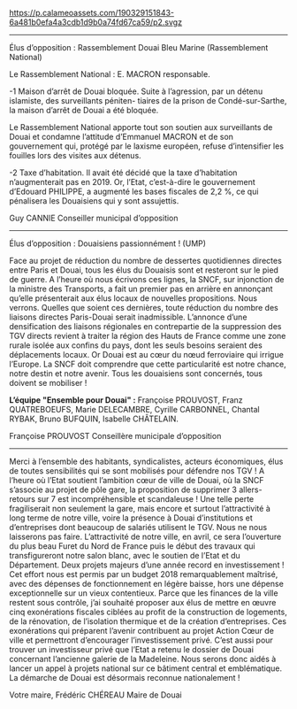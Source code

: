 https://p.calameoassets.com/190329151843-6a481b0efa4a3cdb1d9b0a74fd67ca59/p2.svgz

---

Élus d’opposition : Rassemblement Douai Bleu Marine (Rassemblement National)

Le Rassemblement National : E. MACRON responsable.

-1 Maison d’arrêt de Douai bloquée. Suite à l’agression, par un détenu islamiste, des surveillants péniten-
tiaires de la prison de Condé-sur-Sarthe, la maison d’arrêt de Douai a été bloquée.

Le Rassemblement National apporte tout son soutien aux surveillants de Douai et condamne l’attitude d’Emmanuel MACRON et de son gouvernement qui, protégé par le laxisme européen, refuse d’intensifier les fouilles lors des visites aux détenus.

-2 Taxe d’habitation. Il avait été décidé que la taxe d’habitation n’augmenterait pas en 2019. Or, l’Etat, c’est-à-dire le gouvernement d’Edouard PHILIPPE, a augmenté les bases fiscales de 2,2 %, ce qui pénalisera les Douaisiens qui y sont assujettis.

Guy CANNIE
Conseiller municipal d’opposition

---

Élus d’opposition : Douaisiens passionnément ! (UMP)

Face au projet de réduction du nombre de dessertes quotidiennes directes entre Paris et Douai, tous les élus du Douaisis sont et resteront sur le pied de guerre. A l’heure où nous écrivons ces lignes, la SNCF, sur injonction de la ministre des Transports, a fait un premier pas en arrière en annonçant qu’elle présenterait aux élus locaux de nouvelles propositions. Nous verrons. Quelles que soient ces dernières, toute réduction du nombre des liaisons directes Paris-Douai serait inadmissible. L’annonce d’une densification des liaisons régionales en contrepartie de la suppression des TGV directs revient à traiter la région des Hauts de France comme une zone rurale isolée aux confins du pays, dont les seuls besoins seraient des déplacements locaux. Or Douai est au cœur du nœud ferroviaire qui irrigue l’Europe. La SNCF doit comprendre que cette particularité  est notre chance, notre destin et notre avenir. Tous les douaisiens sont concernés, tous doivent se mobiliser !

**L’équipe "Ensemble pour Douai" :**
Françoise PROUVOST, Franz QUATREBOEUFS,
Marie DELECAMBRE, Cyrille CARBONNEL,
Chantal RYBAK, Bruno BUFQUIN, Isabelle CHÂTELAIN.

Françoise PROUVOST
Conseillère municipale d’opposition

---

Merci à l’ensemble des habitants, syndicalistes, acteurs économiques, élus de toutes sensibilités qui se sont mobilisés pour défendre nos TGV ! A l’heure où l’Etat soutient l’ambition cœur de ville de Douai, où la SNCF s’associe au projet de pôle gare, la proposition de supprimer 3 allers-retours sur 7 est incompréhensible et scandaleuse ! Une telle perte fragiliserait non seulement la gare, mais encore et surtout l’attractivité à long terme de notre ville, voire la présence à Douai d’institutions et d’entreprises dont beaucoup de salariés utilisent le TGV. Nous ne nous laisserons pas faire.
L’attractivité de notre ville, en avril, ce sera l’ouverture du plus beau Furet du Nord de France puis le début des travaux qui transfigureront notre salon blanc, avec le soutien de l’Etat et du Département. Deux projets majeurs d’une année record en investissement !
Cet effort nous est permis par un budget 2018 remarquablement maîtrisé, avec des dépenses de fonctionnement en légère baisse, hors une dépense exceptionnelle sur un vieux contentieux.
Parce que les finances de la ville restent sous contrôle, j’ai souhaité proposer aux élus de mettre en œuvre cinq exonérations fiscales ciblées au profit de la construction de logements, de la rénovation, de l’isolation thermique et de la création d’entreprises. Ces exonérations qui préparent l’avenir contribuent au projet Action Cœur de ville et permettront d’encourager l’investissement privé.
C’est aussi pour trouver un investisseur privé que l’Etat a retenu le dossier de Douai concernant l’ancienne galerie de la Madeleine. Nous serons donc aidés à lancer un appel à projets national sur ce bâtiment central et emblématique. La démarche de Douai est désormais reconnue nationalement !

Votre maire,
Frédéric CHÉREAU
Maire de Douai
